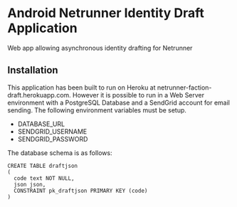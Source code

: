 # Android Netrunner Identity Draft Application
Web app allowing asynchronous identity drafting for Netrunner


## Installation
This application has been built to run on Heroku at netrunner-faction-draft.herokuapp.com. However it is possible to run in a Web Server environment with a PostgreSQL Database and a SendGrid account for email sending. The following environment variables must be setup.
* DATABASE_URL
* SENDGRID_USERNAME
* SENDGRID_PASSWORD

The database schema is as follows:
```
CREATE TABLE draftjson
(
  code text NOT NULL,
  json json,
  CONSTRAINT pk_draftjson PRIMARY KEY (code)
)
```
